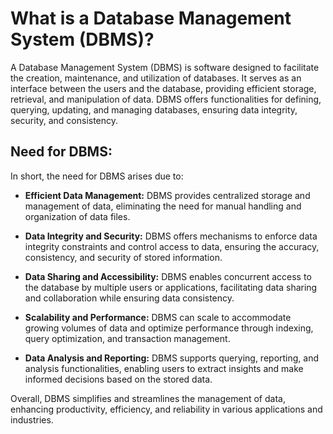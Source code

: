 # What is a Database Management System (DBMS)?

A Database Management System (DBMS) is software designed to facilitate the creation, maintenance, and utilization of databases. It serves as an interface between the users and the database, providing efficient storage, retrieval, and manipulation of data. DBMS offers functionalities for defining, querying, updating, and managing databases, ensuring data integrity, security, and consistency.

## Need for DBMS:

In short, the need for DBMS arises due to:

- **Efficient Data Management:** DBMS provides centralized storage and management of data, eliminating the need for manual handling and organization of data files.
  
- **Data Integrity and Security:** DBMS offers mechanisms to enforce data integrity constraints and control access to data, ensuring the accuracy, consistency, and security of stored information.
  
- **Data Sharing and Accessibility:** DBMS enables concurrent access to the database by multiple users or applications, facilitating data sharing and collaboration while ensuring data consistency.
  
- **Scalability and Performance:** DBMS can scale to accommodate growing volumes of data and optimize performance through indexing, query optimization, and transaction management.
  
- **Data Analysis and Reporting:** DBMS supports querying, reporting, and analysis functionalities, enabling users to extract insights and make informed decisions based on the stored data.

Overall, DBMS simplifies and streamlines the management of data, enhancing productivity, efficiency, and reliability in various applications and industries.